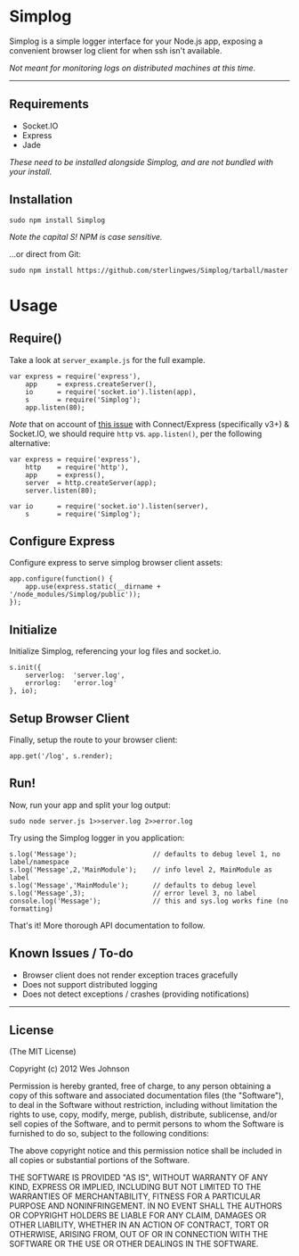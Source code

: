 Simplog
=======

Simplog is a simple logger interface for your Node.js app, exposing a convenient browser log client for when ssh isn't available.

*Not meant for monitoring logs on distributed machines at this time.*

---

Requirements
------------

*   Socket.IO
*   Express
*   Jade

*These need to be installed alongside Simplog, and are not bundled with your install.*


Installation
------------

`sudo npm install Simplog`

*Note the capital S! NPM is case sensitive.*

...or direct from Git:

`sudo npm install https://github.com/sterlingwes/Simplog/tarball/master`


Usage
=====

Require()
---------

Take a look at `server_example.js` for the full example.

	var express = require('express'),
		app		= express.createServer(),
		io		= require('socket.io').listen(app),
		s		= require('Simplog');
		app.listen(80);

*Note* that on account of [this issue](https://github.com/senchalabs/connect/issues/500) with Connect/Express (specifically v3+) & Socket.IO, we should require `http` vs. `app.listen()`, per the following alternative:

	var express = require('express'),
		http	= require('http'),
		app		= express(),
		server	= http.createServer(app);
		server.listen(80);
		
	var	io		= require('socket.io').listen(server),
		s		= require('Simplog');

		
Configure Express
-----------------
		
Configure express to serve simplog browser client assets:

	app.configure(function() {
		app.use(express.static(__dirname + '/node_modules/Simplog/public'));
	});

	
Initialize
----------
	
Initialize Simplog, referencing your log files and socket.io.

	s.init({
		serverlog:	'server.log',
        errorlog:   'error.log'
	}, io);
	

Setup Browser Client
--------------------

Finally, setup the route to your browser client:

	app.get('/log', s.render);


Run!
----
	
Now, run your app and split your log output:

	sudo node server.js 1>>server.log 2>>error.log
	
Try using the Simplog logger in you application:

	s.log('Message'); 					// defaults to debug level 1, no label/namespace
	s.log('Message',2,'MainModule'); 	// info level 2, MainModule as label
	s.log('Message','MainModule'); 		// defaults to debug level
	s.log('Message',3);					// error level 3, no label
	console.log('Message');				// this and sys.log works fine (no formatting)
	
That's it! More thorough API documentation to follow.


Known Issues / To-do
---------------------

*   Browser client does not render exception traces gracefully
*   Does not support distributed logging
*	Does not detect exceptions / crashes (providing notifications)

---

License
-------
(The MIT License)

Copyright (c) 2012 Wes Johnson

Permission is hereby granted, free of charge, to any person obtaining a copy of this software and associated documentation files (the "Software"), to deal in the Software without restriction, including without limitation the rights to use, copy, modify, merge, publish, distribute, sublicense, and/or sell copies of the Software, and to permit persons to whom the Software is furnished to do so, subject to the following conditions:

The above copyright notice and this permission notice shall be included in all copies or substantial portions of the Software.

THE SOFTWARE IS PROVIDED "AS IS", WITHOUT WARRANTY OF ANY KIND, EXPRESS OR IMPLIED, INCLUDING BUT NOT LIMITED TO THE WARRANTIES OF MERCHANTABILITY, FITNESS FOR A PARTICULAR PURPOSE AND NONINFRINGEMENT. IN NO EVENT SHALL THE AUTHORS OR COPYRIGHT HOLDERS BE LIABLE FOR ANY CLAIM, DAMAGES OR OTHER LIABILITY, WHETHER IN AN ACTION OF CONTRACT, TORT OR OTHERWISE, ARISING FROM, OUT OF OR IN CONNECTION WITH THE SOFTWARE OR THE USE OR OTHER DEALINGS IN THE SOFTWARE.